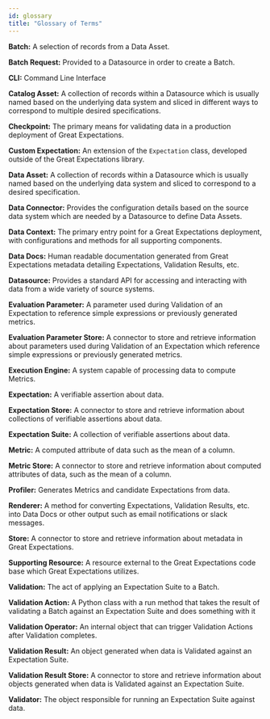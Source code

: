 ```yaml
---
id: glossary
title: "Glossary of Terms"
---
```


**Batch:** A selection of records from a Data Asset.

**Batch Request:** Provided to a Datasource in order to create a Batch.

**CLI:** Command Line Interface

**Catalog Asset:** A collection of records within a Datasource which is usually named based on the underlying data system and sliced in different ways to correspond to multiple desired specifications.

**Checkpoint:** The primary means for validating data in a production deployment of Great Expectations.

**Custom Expectation:** An extension of the `Expectation` class, developed outside of the Great Expectations library.

**Data Asset:** A collection of records within a Datasource which is usually named based on the underlying data system and sliced to correspond to a desired specification.

**Data Connector:** Provides the configuration details based on the source data system which are needed by a Datasource to define Data Assets.

**Data Context:** The primary entry point for a Great Expectations deployment, with configurations and methods for all supporting components.

**Data Docs:** Human readable documentation generated from Great Expectations metadata detailing Expectations, Validation Results, etc.

**Datasource:** Provides a standard API for accessing and interacting with data from a wide variety of source systems.

**Evaluation Parameter:** A parameter used during Validation of an Expectation to reference simple expressions or previously generated metrics.

**Evaluation Parameter Store:** A connector to store and retrieve information about parameters used during Validation of an Expectation which reference simple expressions or previously generated metrics.

**Execution Engine:** A system capable of processing data to compute Metrics.

**Expectation:** A verifiable assertion about data.

**Expectation Store:** A connector to store and retrieve information about collections of verifiable assertions about data.

**Expectation Suite:** A collection of verifiable assertions about data.

**Metric:** A computed attribute of data such as the mean of a column.

**Metric Store:** A connector to store and retrieve information about computed attributes of data, such as the mean of a column.

**Profiler:** Generates Metrics and candidate Expectations from data.

**Renderer:** A method for converting Expectations, Validation Results, etc. into Data Docs or other output such as email notifications or slack messages.

**Store:** A connector to store and retrieve information about metadata in Great Expectations.

**Supporting Resource:** A resource external to the Great Expectations code base which Great Expectations utilizes.

**Validation:** The act of applying an Expectation Suite to a Batch.

**Validation Action:** A Python class with a run method that takes the result of validating a Batch against an Expectation Suite and does something with it

**Validation Operator:** An internal object that can trigger Validation Actions after Validation completes.

**Validation Result:** An object generated when data is Validated against an Expectation Suite.

**Validation Result Store:** A connector to store and retrieve information about objects generated when data is Validated against an Expectation Suite.

**Validator:** The object responsible for running an Expectation Suite against data.

